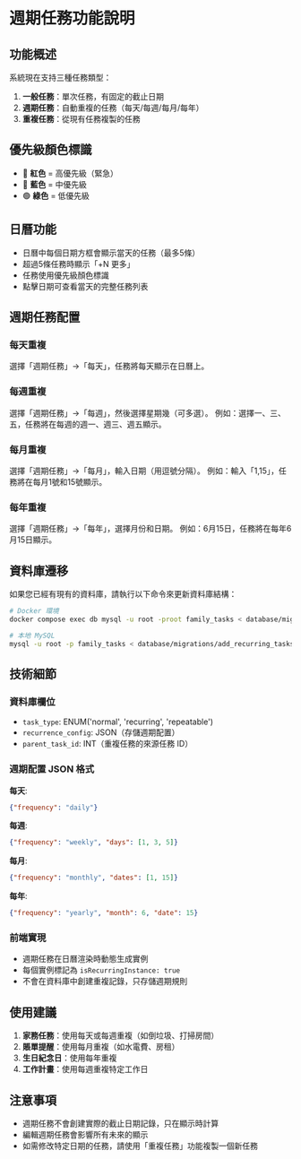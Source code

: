 # 週期任務功能說明

## 功能概述

系統現在支持三種任務類型：

1. **一般任務**：單次任務，有固定的截止日期
2. **週期任務**：自動重複的任務（每天/每週/每月/每年）
3. **重複任務**：從現有任務複製的任務

## 優先級顏色標識

- 🔴 **紅色** = 高優先級（緊急）
- 🔵 **藍色** = 中優先級
- 🟢 **綠色** = 低優先級

## 日曆功能

- 日曆中每個日期方框會顯示當天的任務（最多5條）
- 超過5條任務時顯示「+N 更多」
- 任務使用優先級顏色標識
- 點擊日期可查看當天的完整任務列表

## 週期任務配置

### 每天重複
選擇「週期任務」→「每天」，任務將每天顯示在日曆上。

### 每週重複
選擇「週期任務」→「每週」，然後選擇星期幾（可多選）。
例如：選擇一、三、五，任務將在每週的週一、週三、週五顯示。

### 每月重複
選擇「週期任務」→「每月」，輸入日期（用逗號分隔）。
例如：輸入「1,15」，任務將在每月1號和15號顯示。

### 每年重複
選擇「週期任務」→「每年」，選擇月份和日期。
例如：6月15日，任務將在每年6月15日顯示。

## 資料庫遷移

如果您已經有現有的資料庫，請執行以下命令來更新資料庫結構：

```bash
# Docker 環境
docker compose exec db mysql -u root -proot family_tasks < database/migrations/add_recurring_tasks.sql

# 本地 MySQL
mysql -u root -p family_tasks < database/migrations/add_recurring_tasks.sql
```

## 技術細節

### 資料庫欄位
- `task_type`: ENUM('normal', 'recurring', 'repeatable')
- `recurrence_config`: JSON（存儲週期配置）
- `parent_task_id`: INT（重複任務的來源任務 ID）

### 週期配置 JSON 格式

**每天**:
```json
{"frequency": "daily"}
```

**每週**:
```json
{"frequency": "weekly", "days": [1, 3, 5]}
```

**每月**:
```json
{"frequency": "monthly", "dates": [1, 15]}
```

**每年**:
```json
{"frequency": "yearly", "month": 6, "date": 15}
```

### 前端實現
- 週期任務在日曆渲染時動態生成實例
- 每個實例標記為 `isRecurringInstance: true`
- 不會在資料庫中創建重複記錄，只存儲週期規則

## 使用建議

1. **家務任務**：使用每天或每週重複（如倒垃圾、打掃房間）
2. **賬單提醒**：使用每月重複（如水電費、房租）
3. **生日紀念日**：使用每年重複
4. **工作計畫**：使用每週重複特定工作日

## 注意事項

- 週期任務不會創建實際的截止日期記錄，只在顯示時計算
- 編輯週期任務會影響所有未來的顯示
- 如需修改特定日期的任務，請使用「重複任務」功能複製一個新任務

